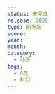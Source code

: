 ```yaml
---
status: 未完成
release: 2009
type: 剧场版
score:
year:
month:
category:
  - 动漫
tags:
  - A类
  - 科幻
---
```

